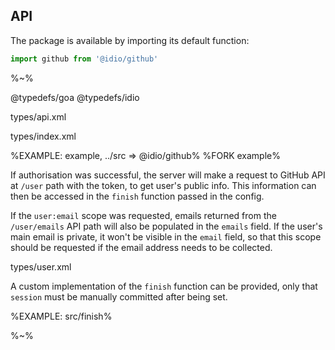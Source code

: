 ## API

The package is available by importing its default function:

```js
import github from '@idio/github'
```

%~%

<include-typedefs>@typedefs/goa</include-typedefs>
<include-typedefs>@typedefs/idio</include-typedefs>

<typedef noArgTypesInToc>types/api.xml</typedef>

<typedef narrow>types/index.xml</typedef>

%EXAMPLE: example, ../src => @idio/github%
%FORK example%

If authorisation was successful, the server will make a request to GitHub API at `/user` path with the token, to get user's public info. This information can then be accessed in the `finish` function passed in the config.

If the `user:email` scope was requested, emails returned from the `/user/emails` API path will also be populated in the `emails` field. If the user's main email is private, it won't be visible in the `email` field, so that this scope should be requested if the email address needs to be collected.

<typedef narrow>types/user.xml</typedef>

A custom implementation of the  `finish` function can be provided, only that `session` must be manually committed after being set.

%EXAMPLE: src/finish%

%~%